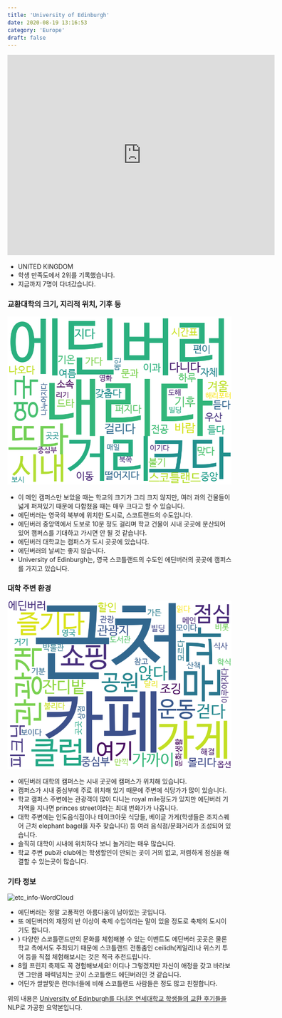 ```yaml
---
title: 'University of Edinburgh'
date: 2020-08-19 13:16:53
category: 'Europe'
draft: false
---
```


<iframe
width="600"
height="450"
frameborder="0" style="border:0"
src="https://www.google.com/maps/embed/v1/place?key=AIzaSyC9e1AME-pVmWC4hBpFdu5S4dKzyepa3HQ&q=University+of+Edinburgh&center=55.94451579999999,-3.1892412999999995&zoom=14" allowfullscreen>
</iframe>


* UNITED KINGDOM
* 학생 만족도에서 2위를 기록했습니다.
* 지금까지 7명이 다녀갔습니다. 

### 교환대학의 크기, 지리적 위치, 기후 등

![gen_info-WordCloud](../univ_wordclouds_okt/gen_info/GB000010_gen_info_okt.png)

* 이 메인 캠퍼스만 보았을 때는 학교의 크기가 그리 크지 않지만, 여러 과의 건물들이 넓게 퍼져있기 때문에 다합쳤을 때는 매우 크다고 할 수 있습니다.
* 에딘버러는 영국의 북부에 위치한 도시로, 스코트랜드의 수도입니다.
* 에딘버러 중앙역에서 도보로 10분 정도 걸리며 학교 건물이 시내 곳곳에 분산되어 있어 캠퍼스를 기대하고 가시면 안 될 것 같습니다.
* 에딘버러 대학교는 캠퍼스가 도시 곳곳에 있습니다.
* 에딘버러의 날씨는 좋지 않습니다.
* University of Edinburgh는, 영국 스코틀랜드의 수도인 에딘버러의 곳곳에 캠퍼스를 가지고 있습니다.


### 대학 주변 환경

![env_info-WordCloud](../univ_wordclouds_okt/env_info/GB000010_env_info_okt.png)

* 에딘버러 대학의 캠퍼스는 시내 곳곳에 캠퍼스가 위치해 있습니다.
* 캠퍼스가 시내 중심부에 주로 위치해 있기 때문에 주변에 식당가가 많이 있습니다.
* 학교 캠퍼스 주변에는 관광객이 많이 다니는 royal mile정도가 있지만 에딘버러 기차역을 지나면 princes street이라는 최대 번화가가 나옵니다.
* 대학 주변에는 인도음식점이나 테이크아웃 식당들, 베이글 가게(학생들은 조지스퀘어 근처 elephant bagel을 자주 찾습니다) 등 여러 음식점/문화거리가 조성되어 있습니다.
* 솔직히 대학이 시내에 위치하다 보니 놀거리는 매우 많습니다.
* 학교 주변 pub과 club에는 학생할인이 안되는 곳이 거의 없고, 저렴하게 점심을 해결할 수 있는곳이 많습니다.


### 기타 정보

![etc_info-WordCloud](../univ_wordclouds_okt/etc_info/GB000010_etc_info_okt.png)

* 에딘버러는 정말 고풍적인 아름다움이 남아있는 곳입니다.
* 또 에딘버러의 재정의 반 이상이 축제 수입이라는 말이 있을 정도로 축제의 도시이기도 합니다.
* ) 다양한 스코틀랜드만의 문화를 체험해볼 수 있는 이벤트도 에딘버러 곳곳은 물론 학교 측에서도 주최되기 때문에 스코틀랜드 전통춤인 ceilidh(케일리)나 위스키 투어 등을 직접 체험해보시는 것은 적극 추천드립니다.
* 8월 프린지 축제도 꼭 경험해보세요! 어디나 그렇겠지만 자신이 애정을 갖고 바라보면 그만큼 매력넘치는 곳이 스코틀랜드 에딘버러인 것 같습니다.
* 어딘가 쌀쌀맞은 런더너들에 비해 스코틀랜드 사람들은 정도 많고 친절합니다.


위의 내용은 [University of Edinburgh를 다녀온 연세대학교 학생들의 교환 후기들을](http://oia.yonsei.ac.kr/partner/expReport.asp?ucode=GB000010&bgbn=A) NLP로 가공한 요약본입니다. 
